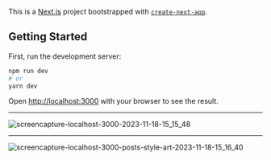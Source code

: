This is a [Next.js](https://nextjs.org/) project bootstrapped with [`create-next-app`](https://github.com/vercel/next.js/tree/canary/packages/create-next-app).

## Getting Started

First, run the development server:

```bash
npm run dev
# or
yarn dev
```

Open [http://localhost:3000](http://localhost:3000) with your browser to see the result.
****
![screencapture-localhost-3000-2023-11-18-15_15_48](https://github.com/Shahreyar00/React_BlockchainWeb3_App/assets/70688937/5553e580-c556-4249-8f41-d6af41b0c3ff)
****
![screencapture-localhost-3000-posts-style-art-2023-11-18-15_16_40](https://github.com/Shahreyar00/React_BlockchainWeb3_App/assets/70688937/4653e2ae-326f-41c8-a32d-e4413bcee2ff)
